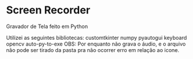 # Screen Recorder
 Gravador de Tela feito em Python

 Utilizei as seguintes bibliotecas:
 customtkinter
 numpy
 pyautogui
 keyboard
 opencv
 auto-py-to-exe
 OBS: Por enquanto não grava o áudio, e o arquivo não pode ser tirado da pasta pra não ocorrer erro em relação ao icone.